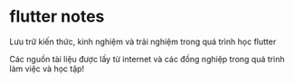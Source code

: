 # flutter notes

Lưu trữ kiến thức, kinh nghiệm và trải nghiệm trong quá trình học flutter

Các nguồn tài liệu được lấy từ internet và các đồng nghiệp trong quá trình làm việc và học tập!
